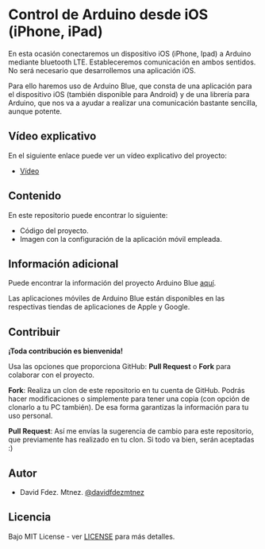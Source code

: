 # Control de Arduino desde iOS (iPhone, iPad)

En esta ocasión conectaremos un dispositivo iOS (iPhone, Ipad) a Arduino mediante bluetooth LTE. Estableceremos comunicación en ambos sentidos. No será necesario que desarrollemos una aplicación iOS.

Para ello haremos uso de Arduino Blue, que consta de una aplicación para el dispositivo iOS (también disponible para Android) y de una librería para Arduino, que nos va a ayudar a realizar una comunicación bastante sencilla, aunque potente.

## Vídeo explicativo

En el siguiente enlace puede ver un vídeo explicativo del proyecto:

* [Vídeo](https://www.youtube.com/watch?v=5wHlHbbFceY)

## Contenido

En este repositorio puede encontrar lo siguiente:

* Código del proyecto.
* Imagen con la configuración de la aplicación móvil empleada.


## Información adicional

Puede encontrar la información del proyecto Arduino Blue [aquí](https://sites.google.com/stonybrook.edu/arduinoble/documentation).

Las aplicaciones móviles de Arduino Blue están disponibles en las respectivas tiendas de aplicaciones de Apple y Google.

## Contribuir

**¡Toda contribución es bienvenida!**

Usa las opciones que proporciona GitHub: **Pull Request** o **Fork** para colaborar con el proyecto.

**Fork**: Realiza un clon de este repositorio en tu cuenta de GitHub. Podrás hacer modificaciones o simplemente para tener una copia (con opción de clonarlo a tu PC también). De esa forma garantizas la información para tu uso personal.

**Pull Request**: Así me envías la sugerencia de cambio para este repositorio, que previamente has realizado en tu clon. Si todo va bien, serán aceptadas :)

## Autor

- David Fdez. Mtnez. [@davidfdezmtnez](https://twitter.com/davidfdezmtnez) 

## Licencia

Bajo MIT License - ver [LICENSE](LICENSE) para más detalles.
